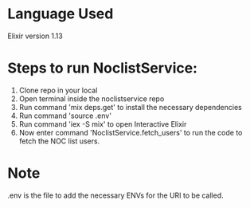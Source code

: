 # Language Used
 Elixir version 1.13

# Steps to run NoclistService:
1. Clone repo in your local
2. Open terminal inside the noclistservice repo
3. Run command 'mix deps.get' to install the necessary dependencies
4. Run command 'source .env'
5. Run command 'iex -S mix' to open Interactive Elixir
6. Now enter command 'NoclistService.fetch_users' to run the code to fetch the NOC list users.

# Note
.env is the file to add the necessary ENVs for the URI to be called.